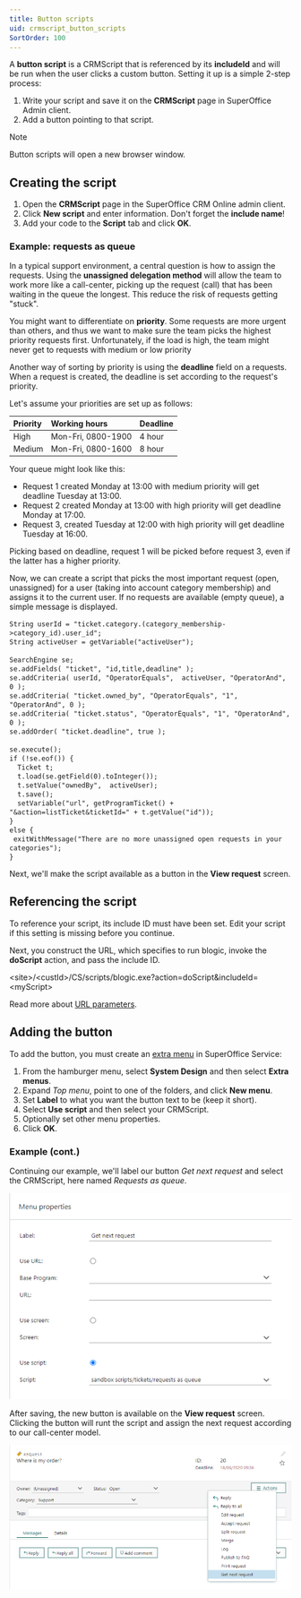 ```yaml
---
title: Button scripts
uid: crmscript_button_scripts
SortOrder: 100
---
```


A **button script** is a CRMScript that is referenced by its **includeId** and will be run when the user clicks a custom button. Setting it up is a simple 2-step process:

1. Write your script and save it on the **CRMScript** page in SuperOffice Admin client.
2. Add a button pointing to that script.

> [!NOTE]
> Button scripts will open a new browser window.

## Creating the script

1. Open the **CRMScript** page in the SuperOffice CRM Online admin client.
2. Click **New script** and enter information. Don't forget the **include name**!
3. Add your code to the **Script** tab and click **OK**.

### Example: requests as queue

In a typical support environment, a central question is how to assign the requests. Using the **unassigned delegation method** will allow the team to work more like a call-center, picking up the request (call) that has been waiting in the queue the longest. This reduce the risk of requests getting "stuck".

You might want to differentiate on **priority**. Some requests are more urgent than others, and thus we want to make sure the team picks the highest priority requests first. Unfortunately, if the load is high, the team might never get to requests with medium or low priority

Another way of sorting by priority is using the **deadline** field on a requests. When a request is created, the deadline is set according to the request's priority.

Let's assume your priorities are set up as follows:

| Priority | Working hours      | Deadline |
|:---------|:-------------------|:---------|
| High     | Mon-Fri, 0800-1900 | 4 hour   |
| Medium   | Mon-Fri, 0800-1600 | 8 hour   |

Your queue might look like this:

* Request 1 created Monday at 13:00 with medium priority will get deadline Tuesday at 13:00.
* Request 2 created Monday at 13:00 with high priority will get deadline Monday at 17:00.
* Request 3, created Tuesday at 12:00 with high priority will get deadline Tuesday at 16:00.

Picking based on deadline, request 1 will be picked before request 3, even if the latter has a higher priority.

Now, we can create a script that picks the most important request (open, unassigned) for a user (taking into account category membership) and assigns it to the current user. If no requests are available (empty queue), a simple message is displayed.

```crmscript
String userId = "ticket.category.(category_membership->category_id).user_id";
String activeUser = getVariable("activeUser");

SearchEngine se;
se.addFields( "ticket", "id,title,deadline" );
se.addCriteria( userId, "OperatorEquals",  activeUser, "OperatorAnd", 0 );
se.addCriteria( "ticket.owned_by", "OperatorEquals", "1", "OperatorAnd", 0 );
se.addCriteria( "ticket.status", "OperatorEquals", "1", "OperatorAnd", 0 );
se.addOrder( "ticket.deadline", true );

se.execute();
if (!se.eof()) {
  Ticket t;
  t.load(se.getField(0).toInteger());
  t.setValue("ownedBy",  activeUser);
  t.save();
  setVariable("url", getProgramTicket() + "&action=listTicket&ticketId=" + t.getValue("id"));
}
else {
 exitWithMessage("There are no more unassigned open requests in your categories");
}
```

Next, we'll make the script available as a button in the **View request** screen.

## Referencing the script

To reference your script, its include ID must have been set. Edit your script if this setting is missing before you continue.

Next, you construct the URL, which specifies to run blogic, invoke the **doScript** action, and pass the include ID.

\<site>/\<custId>/CS/scripts/blogic.exe?action=doScript&includeId=\<myScript>

Read more about [URL parameters](@crmscript_url_parameters).

## Adding the button

To add the button, you must create an [extra menu](@crmscript_extra_menus) in SuperOffice Service:

1. From the hamburger menu, select **System Design** and then select **Extra menus**.
2. Expand *Top menu*, point to one of the folders, and click **New menu**.
3. Set **Label** to what you want the button text to be (keep it short).
4. Select **Use script** and then select your CRMScript.
5. Optionally set other menu properties.
6. Click **OK**.

### Example (cont.)

Continuing our example, we'll label our button *Get next request* and select the CRMScript, here named *Requests as queue*.

![Screen capture of create extra menu](../../images/req-as-q-setup.png)

After saving, the new button is available on the **View request** screen. Clicking the button will runt the script and assign the next request according to our call-center model.

![Screen capture of view request screen with button script](../../images/req-as-q-result.png)
